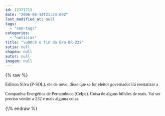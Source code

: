 ```yaml
---
id: 12371713
date: "2006-08-14T21:24:00Z"
last_modified_at: null
tags:
  - "sem-tags"
categories:
  - "noticias"
title: "\u00c9 o fim da Era BR-232"
sutia: null
chapeu: null
autor: null
imagem: null
---
```

{\% raw %}
<p><P><FONT face=Verdana>Edilson Silva (P-SOL), ele de novo, disse que se for eleitor governador irá reestatizar a</p>
<p> Companhia Energética de Pernambuco (Celpe). Coisa de alguns bilhões de reais. Vai ser preciso vender a 232 e mais alguma coisa.</FONT></P> </p>
{\% endraw %}